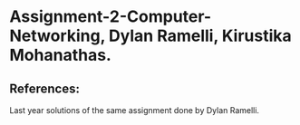 # Assignment-2-Computer-Networking, Dylan Ramelli, Kirustika Mohanathas.

## References:
Last year solutions of the same assignment done by Dylan Ramelli.
